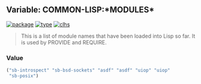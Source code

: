 ## Variable: COMMON-LISP:\*MODULES\*
[![package](https://img.shields.io/badge/Package-COMMON--LISP-5f9ea0.svg?style=social&colorA=999999)](../) [![type](https://img.shields.io/badge/Type-Variable-5f9ea0.svg?style=social&colorA=999999)](../#variable) [![clhs](https://img.shields.io/badge/CLHS-*MODULES*-5f9ea0.svg?style=social&colorA=999999)](http://www.lispworks.com/documentation/HyperSpec/Body/v_module.htm) 

> This is a list of module names that have been loaded into Lisp so far.
> It is used by PROVIDE and REQUIRE.

### Value
```cl
("sb-introspect" "sb-bsd-sockets" "asdf" "asdf" "uiop" "uiop"
 "sb-posix")
```
